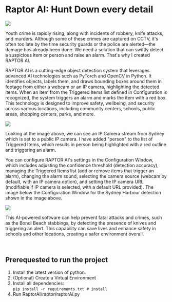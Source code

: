 <h1>Raptor AI: Hunt Down every detail</h1>
<img src="https://raw.githubusercontent.com/noahbibin/noahbibin.github.io/main/assets/RaptorAIsplashscreen.jpg" />
<p>
Youth crime is rapidly rising, along with incidents of robbery, knife attacks, and murders. Although some of these crimes are captured on CCTV, it's often too late by the time security guards or the police are alerted—the damage has already been done. We need a solution that can swiftly detect a suspicious item or person and raise an alarm. That's why I created RAPTOR AI.
</p>
<p>

RAPTOR AI is a cutting-edge object detection system that leverages advanced AI technologies such as PyTorch and OpenCV in Python. It identifies objects, labels them, and draws bounding boxes around them in footage from either a webcam or an IP camera, highlighting the detected items. When an item from the Triggered Items list defined in Configuration is recognized, the system triggers an alarm and marks the item with a red box. This technology is designed to improve safety, wellbeing, and security across various locations, including community centers, schools, public areas, shopping centers, parks, and more.

</p>
<img src="https://raw.githubusercontent.com/noahbibin/noahbibin.github.io/main/assets/SydneyHarbourRaptorUpdated.png" />
<p>
 Looking at the image above, we can see an IP Camera stream from Sydney which is set to a public IP camera. I have added "person" to the list of Triggered Items, which results in person being highlighted with a red outline and triggering an alarm.
</p>

<p>
    You can configure RAPTOR AI's settings in the Configuration Window, which includes adjusting the confidence threshold (detection accuracy), managing the Triggered Items list (add or remove items that trigger an alarm), changing the alarm sound, selecting the camera source (webcam by default, with an IP camera option), and setting the IP camera URL (modifiable if IP camera is selected, with a default URL provided). The image below the Configuration Window for the Sydney Harbour detection shown in the image above.
</p>
<img src="https://raw.githubusercontent.com/noahbibin/noahbibin.github.io/main/assets/ConfigurationWindowSnapshotUpdated.png" />

<p>
This AI-powered software can help prevent fatal attacks and crimes, such as the Bondi Beach stabbings, by detecting the presence of knives and triggering an alert. This capability can save lives and enhance safety in schools and other locations, creating a safer environment overall.
</p>
<br/>
<h2>Prerequested to run the project</h2>
<p>
 <ol>
  <li>Install the latest version of python.</li> 
  <li>(Optional) <a htrf="https://code.visualstudio.com/docs/python/python-tutorial#_create-a-virtual-environment">Create a Virtual Environment</a></li> 
  <li>
      Install all dependencies:<br/>
      <code>pip install -r requirements.txt # install</code>
  </li>
  <li>
      Run RaptorAI/raptor/raptorAi.py
  </li> 
 </ol>

</p>
